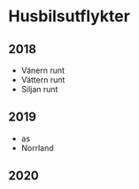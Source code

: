 # Husbilsutflykter

## 2018

* Vänern runt
* Vättern runt
* Siljan runt

## 2019

* as
* Norrland

## 2020
